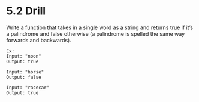 # 5.2 Drill

Write a function that takes in a single word as a string and returns true if it’s a palindrome and false otherwise (a palindrome is spelled the same way forwards and backwards).

```
Ex:
Input: "noon"
Output: true

Input: "horse"
Output: false

Input: "racecar"
Output: true
```